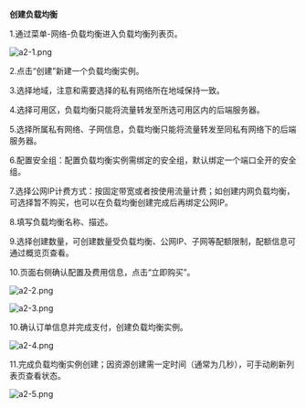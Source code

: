 **创建负载均衡**

1.通过菜单-网络-负载均衡进入负载均衡列表页。

![a2-1.png](https://img1.jcloudcs.com/cms/eb648b3f-4612-4292-a27c-f632abb0eac420180629021138.png)

2.点击“创建”新建一个负载均衡实例。

3.选择地域，注意和需要选择的私有网络所在地域保持一致。

4.选择可用区，负载均衡只能将流量转发至所选可用区内的后端服务器。

5.选择所属私有网络、子网信息，负载均衡只能将流量转发至同私有网络下的后端服务器。

6.配置安全组：配置负载均衡实例需绑定的安全组，默认绑定一个端口全开的安全组。

7.选择公网IP计费方式：按固定带宽或者按使用流量计费；如创建内网负载均衡，可选择暂不购买，也可以在负载均衡创建完成后再绑定公网IP。

8.填写负载均衡名称、描述。

9.选择创建数量，可创建数量受负载均衡、公网IP、子网等配额限制，配额信息可通过概览页查看。

10.页面右侧确认配置及费用信息，点击“立即购买”。

![a2-2.png](https://img1.jcloudcs.com/cms/3a718ef9-95c4-42ab-b3f6-77308a5d22f820180629021155.png)

![a2-3.png](https://img1.jcloudcs.com/cms/abae5cc3-ca06-4f3b-b3ad-b4af57930d9f20180629021215.png)

10.确认订单信息并完成支付，创建负载均衡实例。

![a2-4.png](https://img1.jcloudcs.com/cms/3bd24bd0-9f69-4519-a90f-4217b7a7cb4f20180629021235.png)

11.完成负载均衡实例创建；因资源创建需一定时间（通常为几秒），可手动刷新列表页查看状态。

![a2-5.png](https://img1.jcloudcs.com/cms/3ae4b12d-0445-4727-abc5-049d1c42c38820180629021302.png)